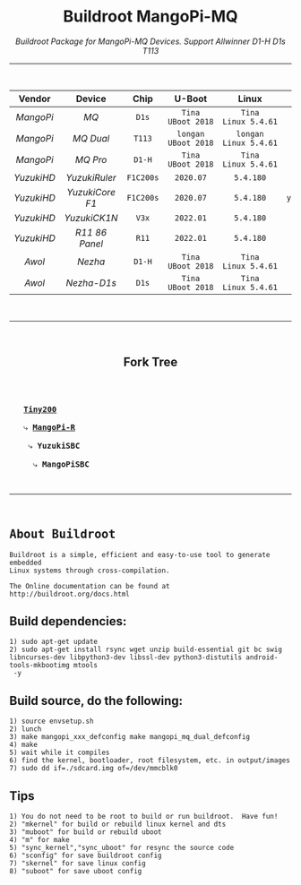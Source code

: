 
<div align = center>

# Buildroot MangoPi-MQ
*Buildroot Package for MangoPi-MQ Devices. Support Allwinner D1-H D1s T113*

---

<br>

 Vendor  | Device      | Chip    | U-Boot  | Linux   | Defconfig |
:------: | :---------: | :-----: | :-----: | :-----: | :-------: |
*MangoPi*  | *MQ* | `D1s` | `Tina` `UBoot 2018` | `Tina` `Linux 5.4.61` | `mangopi_mq_defconfig` |
*MangoPi*  | *MQ Dual* | `T113` | `longan` `UBoot 2018` | `longan` `Linux 5.4.61` | `mangopi_mq_dual_defconfig` |
*MangoPi*  | *MQ Pro* | `D1-H` | `Tina` `UBoot 2018` | `Tina` `Linux 5.4.61` | `mangopi_mq_pro_defconfig` |
*YuzukiHD* | *YuzukiRuler* | `F1C200s` | `2020.07` | `5.4.180` | `yuzukihd_yuzukiruler_defconfig`
*YuzukiHD* | *YuzukiCore F1* | `F1C200s` | `2020.07` | `5.4.180` | `yuzukihd_yuzukicore_f1_defconfig` |
*YuzukiHD* | *YuzukiCK1N* | `V3x` | `2022.01` | `5.4.180` | `yuzukihd_yuzukick1n_defconfig` |
*YuzukiHD* | *R11 86 Panel* | `R11` | `2022.01` | `5.4.180` | `yuzukihd_r11_86panel_defconfig` |
*Awol*     | *Nezha* | `D1-H` | `Tina` `UBoot 2018` | `Tina` `Linux 5.4.61` | `awol_nezha_defconfig` |
*Awol*     | *Nezha-D1s* | `D1s` | `Tina` `UBoot 2018` | `Tina` `Linux 5.4.61` | `awol_nezha_d1s_defconfig` |

<br>

---

<br>

## Fork Tree

<kbd align = left>
<br>
<br>
  
   **[Tiny200]**   <br><br>
   ⤷ **[MangoPi-R]**   <br><br>
    ⤷ **YuzukiSBC**   <br><br>
     ⤷ **MangoPiSBC**   
<br>
</kbd>

<br>

---

<br>

## About Buildroot

</div>

```
Buildroot is a simple, efficient and easy-to-use tool to generate embedded
Linux systems through cross-compilation.

The Online documentation can be found at http://buildroot.org/docs.html
```
## Build dependencies:
```
1) sudo apt-get update
2) sudo apt-get install rsync wget unzip build-essential git bc swig libncurses-dev libpython3-dev libssl-dev python3-distutils android-tools-mkbootimg mtools
 -y
```
## Build source, do the following:
```
1) source envsetup.sh
2) lunch
3) make mangopi_xxx_defconfig make mangopi_mq_dual_defconfig
4) make
5) wait while it compiles
6) find the kernel, bootloader, root filesystem, etc. in output/images
7) sudo dd if=./sdcard.img of=/dev/mmcblk0

```
## Tips
```
1) You do not need to be root to build or run buildroot.  Have fun!
2) "mkernel" for build or rebuild linux kernel and dts
3) "muboot" for build or rebuild uboot
4) "m" for make
5) "sync_kernel","sync_uboot" for resync the source code
6) "sconfig" for save buildroot config
7) "skernel" for save linux config
8) "suboot" for save uboot config
```

<!----------------------------------------------------------------------------->


[License]: LICENSE


[MangoPi-R]: https://github.com/mangopi-sbc/buildroot-mangopi-r
[Tiny200]: https://github.com/aodzip/buildroot-tiny200
